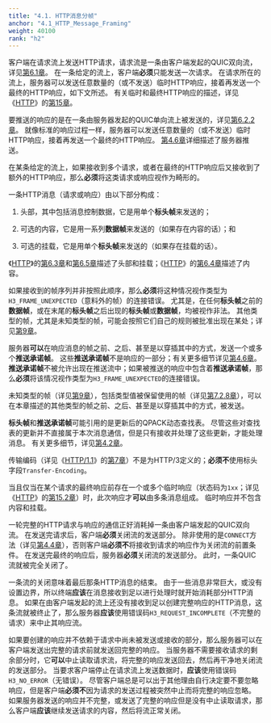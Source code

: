 ```yaml
---
title: "4.1. HTTP消息分帧"
anchor: "4.1_HTTP_Message_Framing"
weight: 40100
rank: "h2"
---
```


客户端在请求流上发送HTTP请求，请求流是一条由客户端发起的QUIC双向流，详见[第6.1章]()。
在一条给定的流上，客户端**必须**只能发送一次请求。
在请求所在的流上，服务器可以发送任意数量的（或不发送）临时HTTP响应，接着再发送一个最终的HTTP响应，如下文所述。
有关临时和最终HTTP响应的描述，详见《[HTTP]()》的[第15章]()。

要推送的响应的是在一条由服务器发起的QUIC单向流上被发送的，详见[第6.2.2章]()。
就像标准的响应过程一样，服务器可以发送任意数量的（或不发送）临时HTTP响应，接着再发送一个最终的HTTP响应。
[第4.6章]()详细描述了服务器推送。

在某条给定的流上，如果接收到多个请求，或者在最终的HTTP响应后又接收到了额外的HTTP响应，那么**必须**将这类请求或响应视作为畸形的。

一条HTTP消息（请求或响应）由以下部分构成：

1. 头部，其中包括消息控制数据，它是用单个**标头帧**来发送的；

2. 可选的内容，它是用一系列**数据帧**来发送的（如果存在内容的话）；和

3. 可选的挂载，它是用单个**标头帧**来发送的（如果存在挂载的话）。

《[HTTP]()》的[第6.3章]()和[第6.5章]()描述了头部和挂载；《[HTTP]()》的[第6.4章]()描述了内容。

如果接收到的帧序列并非按照此顺序，那么**必须**将这种情况视作类型为`H3_FRAME_UNEXPECTED`（意料外的帧）的连接错误。
尤其是，在任何**标头帧**之前的**数据帧**，或在末尾的**标头帧**之后出现的**标头帧**或**数据帧**，均被视作非法。
其他类型的帧，尤其是未知类型的帧，可能会按照它们自己的规则被批准出现在某处；详见[第9章]()。

服务器**可以**在响应消息的帧之前、之后、甚至是以穿插其中的方式，发送一个或多个**推送承诺帧**。
这些**推送承诺帧**不是响应的一部分；有关更多细节详见[第4.6章]()。
**推送承诺帧**不被允许出现在推送流中；如果被推送的响应中包含着**推送承诺帧**，那么**必须**将该情况视作类型为`H3_FRAME_UNEXPECTED`的连接错误。

未知类型的帧（详见[第9章]()），包括类型值被保留使用的帧（详见[第7.2.8章]()），可以在本章描述的其他类型的帧之前、之后、甚至是以穿插其中的方式，被发送。

**标头帧**和**推送承诺帧**可能引用的是更新后的QPACK动态查找表。
尽管这些对查找表的更新并不直接属于本次消息通信，但是只有接收并处理了这些更新，才能处理消息。
有关更多细节，详见[第4.2章]()。

传输编码（详见《[HTTP/1.1]()》的[第7章]()）不是为HTTP/3定义的；**必须不**使用标头字段`Transfer-Encoding`。

当且仅当在某个请求的最终响应前存在一个或多个临时响应（状态码为`1xx`；详见《[HTTP]()》的[第15.2章]()）时，此次响应才**可以**由多条消息组成。
临时响应并不包含内容和挂载。

一轮完整的HTTP请求与响应的通信正好消耗掉一条由客户端发起的QUIC双向流。
在发送完请求后，客户端**必须**关闭流的发送部分。
除非使用的是`CONNECT`方法（详见[第4.4章]()），否则客户端**必须不**将接收到请求的响应作为关闭流的前置条件。
在发送完最终的响应后，服务器**必须**关闭流的发送部分。
此时，一条QUIC流就被完全关闭了。

一条流的关闭意味着最后那条HTTP消息的结束。
由于一些消息非常巨大，或没有设置边界，所以终端**应该**在消息接收到足以进行处理时就开始消耗部分HTTP消息。
如果在由客户端发起的流上还没有接收到足以创建完整响应的HTTP消息，这条流就被终止了，那么服务器**应该**使用错误码`H3_REQUEST_INCOMPLETE`（不完整的请求）来中止其响应流。

如果要创建的响应并不依赖于请求中尚未被发送或接收的部分，那么服务器可以在客户端发送出完整的请求前就发送回完整的响应。
当服务器不需要接收请求的剩余部分时，它**可以**中止读取请求流，将完整的响应发送回去，然后再干净地关闭流的发送部分。
当要求客户端停止在请求流上发送数据时，**应该**使用错误码`H3_NO_ERROR`（无错误）。
尽管客户端总是可以出于其他理由自行决定要不要忽略响应，但是客户端**必须不**因为请求的发送过程被突然中止而将完整的响应忽略。
如果服务器发送的响应并不完整，或发送了完整的响应但是没有中止读取请求，那么客户端**应该**继续发送请求的内容，然后将流正常关闭。
